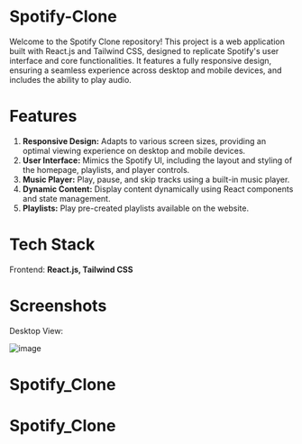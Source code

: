 # Spotify-Clone

Welcome to the Spotify Clone repository! This project is a web application built with React.js and Tailwind CSS, designed to replicate Spotify's user interface and core functionalities. It features a fully responsive design, ensuring a seamless experience across desktop and mobile devices, and includes the ability to play audio.

# Features
1. **Responsive Design:** Adapts to various screen sizes, providing an optimal viewing experience on desktop and mobile devices.
2. **User Interface:** Mimics the Spotify UI, including the layout and styling of the homepage, playlists, and player controls.
3. **Music Player:** Play, pause, and skip tracks using a built-in music player.
4. **Dynamic Content:** Display content dynamically using React components and state management.
5. **Playlists:** Play pre-created playlists available on the website.

# Tech Stack
Frontend: **React.js, Tailwind CSS**

# Screenshots

Desktop View:

![image](https://github.com/VinayKhedkar/Spotify-Clone/assets/145246376/ff3fdd64-8bd6-4c6d-aed5-264aa8039823)

# Spotify_Clone
# Spotify_Clone
